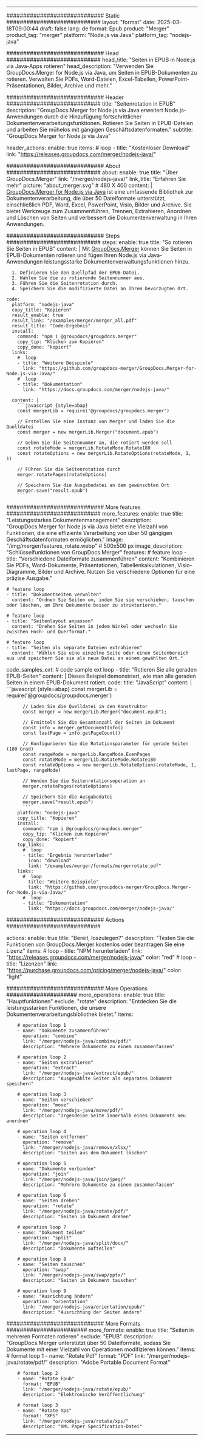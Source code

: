 
---
############################# Static ############################
layout: "format"
date:  2025-03-18T09:00:44
draft: false
lang: de
format: Epub
product: "Merger"
product_tag: "merger"
platform: "Node.js via Java"
platform_tag: "nodejs-java"

############################# Head ############################
head_title: "Seiten in EPUB in Node.js via Java-Apps rotieren"
head_description: "Verwenden Sie GroupDocs.Merger for Node.js via Java, um Seiten in EPUB-Dokumenten zu rotieren. Verwalten Sie PDFs, Word-Dateien, Excel-Tabellen, PowerPoint-Präsentationen, Bilder, Archive und mehr."

############################# Header ############################
title: "Seitenrotation in EPUB" 
description: "GroupDocs.Merger for Node.js via Java erweitert Node.js-Anwendungen durch die Hinzufügung fortschrittlicher Dokumentenverarbeitungsfunktionen. Rotieren Sie Seiten in EPUB-Dateien und arbeiten Sie mühelos mit gängigen Geschäftsdatenformaten."
subtitle: "GroupDocs.Merger for Node.js via Java" 

header_actions:
  enable: true
  items:
    #  loop
    - title: "Kostenloser Download"
      link: "https://releases.groupdocs.com/merger/nodejs-java/"
      
############################# About ############################
about:
    enable: true
    title: "Über GroupDocs.Merger"
    link: "/merger/nodejs-java/"
    link_title: "Erfahren Sie mehr"
    picture: "about_merger.svg" # 480 X 400
    content: |
       [GroupDocs.Merger for Node.js via Java](/merger/nodejs-java/) ist eine umfassende Bibliothek zur Dokumentenverarbeitung, die über 50 Dateiformate unterstützt, einschließlich PDF, Word, Excel, PowerPoint, Visio, Bilder und Archive. Sie bietet Werkzeuge zum Zusammenführen, Trennen, Extrahieren, Anordnen und Löschen von Seiten und verbessert die Dokumentenverwaltung in Ihren Anwendungen.

############################# Steps ############################
steps:
    enable: true
    title: "So rotieren Sie Seiten in EPUB"
    content: |
      Mit [GroupDocs.Merger](/merger/nodejs-java/) können Sie Seiten in EPUB-Dokumenten rotieren und fügen Ihren Node.js via Java-Anwendungen leistungsstarke Dokumentenverwaltungsfunktionen hinzu.
      
      1. Definieren Sie den Quellpfad der EPUB-Datei.
      2. Wählen Sie die zu rotierende Seitennummer aus.
      3. Führen Sie die Seitenrotation durch.
      4. Speichern Sie die modifizierte Datei an Ihrem bevorzugten Ort.
   
    code:
      platform: "nodejs-java"
      copy_title: "Kopieren"
      result_enable: true
      result_link: "/examples/merger/merger_all.pdf"
      result_title: "Code-Ergebnis"
      install:
        command: "npm i @groupdocs/groupdocs.merger"
        copy_tip: "Klicken zum Kopieren"
        copy_done: "kopiert"
      links:
        #  loop
        - title: "Weitere Beispiele"
          link: "https://github.com/groupdocs-merger/GroupDocs.Merger-for-Node.js-via-Java/"
        #  loop
        - title: "Dokumentation"
          link: "https://docs.groupdocs.com/merger/nodejs-java/"
          
      content: |
        ```javascript {style=abap}
        const mergerLib = require('@groupdocs/groupdocs.merger')

        // Erstellen Sie eine Instanz von Merger und laden Sie die Quelldatei
        const merger = new mergerLib.Merger("document.epub")

        // Geben Sie die Seitennummer an, die rotiert werden soll
        const rotateMode = mergerLib.RotateMode.Rotate180
        const rotateOptions = new mergerLib.RotateOptions(rotateMode, 1, 1)

        // Führen Sie die Seitenrotation durch
        merger.rotatePages(rotateOptions)

        // Speichern Sie die Ausgabedatei an dem gewünschten Ort
        merger.save("result.epub")
        ```            

############################# More features ############################
more_features:
  enable: true
  title: "Leistungsstarkes Dokumentenmanagement"
  description: "GroupDocs.Merger for Node.js via Java bietet eine Vielzahl von Funktionen, die eine effiziente Verarbeitung von über 50 gängigen Geschäftsdatenformaten ermöglichen."
  image: "/img/merger/features_rotate.webp" # 500x500 px
  image_description: "Schlüsselfunktionen von GroupDocs.Merger"
  features:
    # feature loop
    - title: "Verschiedene Dateiformate zusammenführen"
      content: "Kombinieren Sie PDFs, Word-Dokumente, Präsentationen, Tabellenkalkulationen, Visio-Diagramme, Bilder und Archive. Nutzen Sie verschiedene Optionen für eine präzise Ausgabe."

    # feature loop
    - title: "Dokumentseiten verwalten"
      content: "Ordnen Sie Seiten um, indem Sie sie verschieben, tauschen oder löschen, um Ihre Dokumente besser zu strukturieren."

    # feature loop
    - title: "Seitenlayout anpassen"
      content: "Drehen Sie Seiten in jedem Winkel oder wechseln Sie zwischen Hoch- und Querformat."

    # feature loop
    - title: "Seiten als separate Dateien extrahieren"
      content: "Wählen Sie eine einzelne Seite oder einen Seitenbereich aus und speichern Sie sie als neue Datei an einem gewählten Ort."
      
  code_samples_ext:
    # code sample ext loop
    - title: "Rotieren Sie alle geraden EPUB-Seiten"
      content: |
        Dieses Beispiel demonstriert, wie man alle geraden Seiten in einem EPUB-Dokument rotiert.
      code:
        title: "JavaScript"
        content: |
          ```javascript {style=abap}
          const mergerLib = require('@groupdocs/groupdocs.merger')
          
          // Laden Sie die Quelldatei in den Konstruktor
          const merger = new mergerLib.Merger("document.epub");

          // Ermitteln Sie die Gesamtanzahl der Seiten im Dokument
          const info = merger.getDocumentInfo()
          const lastPage = info.getPageCount()

          // Konfigurieren Sie die Rotationsparameter für gerade Seiten (180 Grad)
          const rangeMode = mergerLib.RangeMode.EvenPages
          const rotateMode = mergerLib.RotateMode.Rotate180
          const rotateOptions = new mergerLib.RotateOptions(rotateMode, 1, lastPage, rangeMode)
          
          // Wenden Sie die Seitenrotationsoperation an
          merger.rotatePages(rotateOptions)

          // Speichern Sie die Ausgabedatei
          merger.save("result.epub")
          ```
        platform: "nodejs-java"
        copy_title: "Kopieren"
        install:
          command: "npm i @groupdocs/groupdocs.merger"
          copy_tip: "Klicken zum Kopieren"
          copy_done: "kopiert"
        top_links:
          #  loop
          - title: "Ergebnis herunterladen"
            icon: "download"
            link: "/examples/merger/formats/mergerrotate.pdf"
        links:
          #  loop
          - title: "Weitere Beispiele"
            link: "https://github.com/groupdocs-merger/GroupDocs.Merger-for-Node.js-via-Java/"
          #  loop
          - title: "Dokumentation"
            link: "https://docs.groupdocs.com/merger/nodejs-java/"
            

            


############################# Actions ############################

actions:
  enable: true
  title: "Bereit, loszulegen?"
  description: "Testen Sie die Funktionen von GroupDocs.Merger kostenlos oder beantragen Sie eine Lizenz"
  items:
    #  loop
    - title: "NPM herunterladen"
      link: "https://releases.groupdocs.com/merger/nodejs-java/"
      color: "red"
        #  loop
    - title: "Lizenzen"
      link: "https://purchase.groupdocs.com/pricing/merger/nodejs-java/"
      color: "light"


############################# More Operations #####################
more_operations:
    enable: true
    title: "Hauptfunktionen"
    exclude: "rotate"
    description: "Entdecken Sie die leistungsstarken Funktionen, die unsere Dokumentenverarbeitungsbibliothek bietet."
    items: 
          
        # operation loop 1
        - name: "Dokumente zusammenführen"
          operation: "combine"
          link: "/merger/nodejs-java/combine/pdf/"
          description: "Mehrere Dokumente zu einem zusammenfassen"

        # operation loop 2
        - name: "Seiten extrahieren"
          operation: "extract"
          link: "/merger/nodejs-java/extract/epub/"
          description: "Ausgewählte Seiten als separates Dokument speichern"

        # operation loop 3
        - name: "Seiten verschieben"
          operation: "move"
          link: "/merger/nodejs-java/move/pdf/"
          description: "Irgendeine Seite innerhalb eines Dokuments neu anordnen"

        # operation loop 4
        - name: "Seiten entfernen"
          operation: "remove"
          link: "/merger/nodejs-java/remove/xlsx/"
          description: "Seiten aus dem Dokument löschen"

        # operation loop 5
        - name: "Dokumente verbinden"
          operation: "join"
          link: "/merger/nodejs-java/join/jpeg/"
          description: "Mehrere Dokumente zu einem zusammenfassen"

        # operation loop 6
        - name: "Seiten drehen"
          operation: "rotate"
          link: "/merger/nodejs-java/rotate/pdf/"
          description: "Seiten im Dokument drehen"

        # operation loop 7
        - name: "Dokument teilen"
          operation: "split"
          link: "/merger/nodejs-java/split/docx/"
          description: "Dokumente aufteilen"

        # operation loop 8
        - name: "Seiten tauschen"
          operation: "swap"
          link: "/merger/nodejs-java/swap/pptx/"
          description: "Seiten im Dokument tauschen"

        # operation loop 9
        - name: "Ausrichtung ändern"
          operation: "orientation"
          link: "/merger/nodejs-java/orientation/epub/"
          description: "Ausrichtung der Seiten ändern"
          
        
          
############################# More Formats ########################
more_formats:
    enable: true
    title: "Seiten in mehreren Formaten rotieren"
    exclude: "EPUB"
    description: "GroupDocs.Merger unterstützt über 50 Dateiformate, sodass Sie Dokumente mit einer Vielzahl von Operationen modifizieren können."
    items: 
        # format loop 1
        - name: "Rotate Pdf"
          format: "PDF"
          link: "/merger/nodejs-java/rotate/pdf/"
          description: "Adobe Portable Document Format"

        # format loop 2
        - name: "Rotate Epub"
          format: "EPUB"
          link: "/merger/nodejs-java/rotate/epub/"
          description: "Elektronische Veröffentlichung"

        # format loop 3
        - name: "Rotate Xps"
          format: "XPS"
          link: "/merger/nodejs-java/rotate/xps/"
          description: "XML Paper Specification-Datei"


---